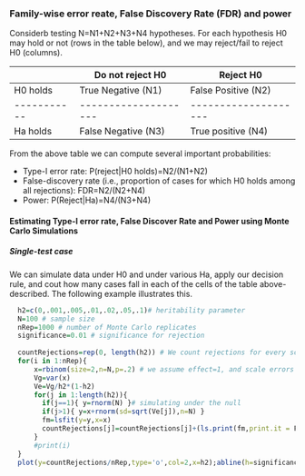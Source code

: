 
### Family-wise error reate, False Discovery Rate (FDR) and power 


Considerb testing N=N1+N2+N3+N4 hypotheses. For each hypothesis H0 may hold or not (rows in the table below),
and we may reject/fail to reject H0 (columns).

|           | Do not reject H0  | Reject H0          |
|-----------|-------------------|---------------------|
| H0 holds  | True Negative (N1) | False Positive (N2)|
|-----------|--------------------|--------------------|
| Ha holds  | False Negative (N3)| True positive (N4) |


From the above table we can compute several important probabilities:

   - Type-I error rate: P(reject|H0 holds)=N2/(N1+N2)
   - False-discovery rate (i.e., proportion of cases for which H0 holds among all rejections): FDR=N2/(N2+N4)
   - Power: P(Reject|Ha)=N4/(N3+N4)
   


#### Estimating Type-I error rate, False Discover Rate and Power using Monte Carlo Simulations

##### Single-test case

We can simulate data under H0 and under various Ha, apply our decision rule, and cout how many cases fall in each of the cells of the table above-described. The following example illustrates this.


```r
  h2=c(0,.001,.005,.01,.02,.05,.1)# heritability parameter
  N=100 # sample size
  nRep=1000 # number of Monte Carlo replicates
  significance=0.01 # significance for rejection
  
  countRejections=rep(0, length(h2)) # We count rejections for every scenario
  for(i in 1:nRep){
      x=rbinom(size=2,n=N,p=.2) # we assume effect=1, and scale errors to get the desired h2
      Vg=var(x)
      Ve=Vg/h2*(1-h2)
      for(j in 1:length(h2)){
        if(j==1){ y=rnorm(N) }# simulating under the null
        if(j>1){ y=x+rnorm(sd=sqrt(Ve[j]),n=N) }
        fm=lsfit(y=y,x=x)     
        countRejections[j]=countRejections[j]+(ls.print(fm,print.it = F)$coef[[1]][2,4]<significance)
      }
      #print(i)
  }
  plot(y=countRejections/nRep,type='o',col=2,x=h2);abline(h=significance,col=4,lty=2,main='Power Curve',ylim=c(0,1))
```
